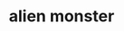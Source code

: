 ---
layout: smileys&emotion
title: alien monster
emoji: alien_monster
permalink: 👾.html
image: assets/img/3moji/alien_monster.png
---